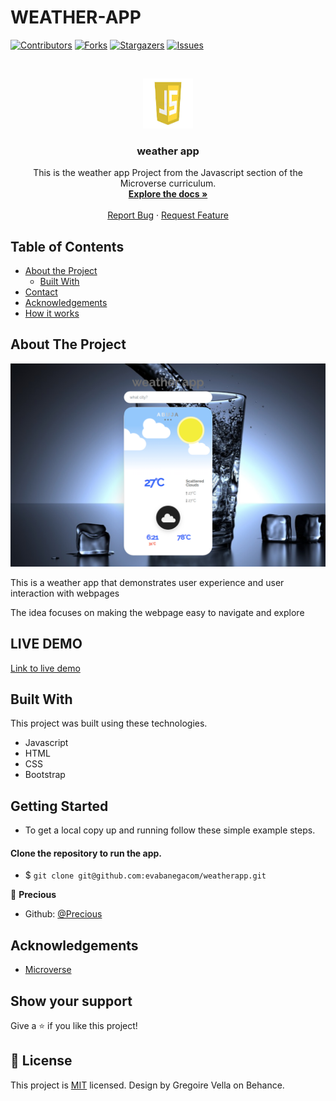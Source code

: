 # WEATHER-APP

<!--
*** Thanks for checking out this README Template. If you have a suggestion that would
*** make this better, please fork the repo and create a pull request or simply open
*** an issue with the tag "enhancement".
*** Thanks again! Now go create something AMAZING! :D
-->

<!-- PROJECT SHIELDS -->
<!--
*** I'm using markdown "reference style" links for readability.
*** Reference links are enclosed in brackets [ ] instead of parentheses ( ).
*** See the bottom of this document for the declaration of the reference variables
*** for contributors-url, forks-url, etc. This is an optional, concise syntax you may use.
*** https://www.markdownguide.org/basic-syntax/#reference-style-links
-->
[![Contributors][contributors-shield]][contributors-url]
[![Forks][forks-shield]][forks-url]
[![Stargazers][stars-shield]][stars-url]
[![Issues][issues-shield]][issues-url]

<!-- PROJECT LOGO -->
<br />
<p align="center">
  <a href="https://github.com/evabanegacom/weatherapp/feature">
    <img src="images/JS.jpg" alt="Logo" width="80" height="80">
  </a>

  <h3 align="center">weather app</h3>

  <p align="center">
    This is the weather app Project from the Javascript section of the Microverse curriculum.
    <br />
    <a href="https://github.com/evabanegacom/weatherapp"><strong>Explore the docs »</strong></a>
    <br />
    <br />
    <a href="https://github.com/evabanegacom/weatherapp/issues">Report Bug</a>
    ·
    <a href="https://github.com/evabanegacom/weatherapp/issues">Request Feature</a>
  </p>
</p>

<!-- TABLE OF CONTENTS -->
## Table of Contents

* [About the Project](#about-the-project)
  * [Built With](#built-with)
* [Contact](#Authors)
* [Acknowledgements](#acknowledgements)
* [How it works](#How-it-works)

<!-- ABOUT THE PROJECT -->
## About The Project

![Screenshot](images/weather.png)

This is a weather app that demonstrates user experience and user interaction with webpages

The idea focuses on making the webpage easy to navigate and explore

## LIVE DEMO
 [Link to live demo](https://raw.githack.com/evabanegacom/weatherapp/feature/dist/index.html) 



<!-- BUILD WITH -->
## Built With
This project was built using these technologies.
* Javascript
* HTML
* CSS
* Bootstrap

<!-- ABOUT THE PROJECT -->
## Getting Started
- To get a local copy up and running follow these simple example steps.

#### Clone the repository to run the app.

- $ `git clone git@github.com:evabanegacom/weatherapp.git`


<!-- CONTACT -->

👤 **Precious**

- Github: [@Precious](https://github.com/evabanegacom)

<!-- ACKNOWLEDGEMENTS -->
## Acknowledgements
* [Microverse](https://www.microverse.org/)

## Show your support

Give a ⭐️ if you like this project!

<!-- MARKDOWN LINKS & IMAGES -->
<!-- https://www.markdownguide.org/basic-syntax/#reference-style-links -->
[contributors-shield]: https://img.shields.io/github/contributors/evabanegacom/weatherapp.svg?style=flat-square
[contributors-url]: https://github.com/evabanegacom/weatherapp/graphs/contributors
[forks-shield]: https://img.shields.io/github/forks/evabanegacom/weatherapp.svg?style=flat-square
[forks-url]: https://github.com/evabanegacom/weatherapp/network/members
[stars-shield]: https://img.shields.io/github/stars/evabanegacom/weatherapp.svg?style=flat-square
[stars-url]: https://github.com/evabanegacom/weatherapp/stargazers
[issues-shield]: https://img.shields.io/github/issues/evabanegacom/weatherapp.svg?style=flat-square
[issues-url]: https://github.com/evabanegacom/weatherapp/issues

## 📝 License

This project is [MIT](https://opensource.org/licenses/MIT) licensed. Design by Gregoire Vella on Behance.